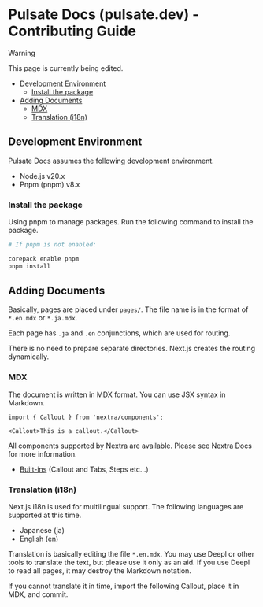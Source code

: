 # Pulsate Docs (pulsate.dev) - Contributing Guide

> [!WARNING]
> This page is currently being edited.

- [Development Environment](#development-environment)
  - [Install the package](#install-the-package)
- [Adding Documents](#adding-documents)
  - [MDX](#mdx)
  - [Translation (i18n)](#translation-i18n)

## Development Environment

Pulsate Docs assumes the following development environment.

- Node.js v20.x
- Pnpm (pnpm) v8.x

### Install the package

Using pnpm to manage packages. Run the following command to install the package.

```sh
# If pnpm is not enabled:

corepack enable pnpm
pnpm install
```

## Adding Documents

Basically, pages are placed under `pages/`. The file name is in the format of `*.en.mdx` or `*.ja.mdx`.

Each page has `.ja` and `.en` conjunctions, which are used for routing.

There is no need to prepare separate directories. Next.js creates the routing dynamically.

### MDX

The document is written in MDX format. You can use JSX syntax in Markdown.

```mdx
import { Callout } from 'nextra/components';

<Callout>This is a callout.</Callout>
```

All components supported by Nextra are available. Please see Nextra Docs for more information.

- [Built-ins](https://nextra.site/docs/guide/built-ins) (Callout and Tabs, Steps etc...)

### Translation (i18n)

Next.js i18n is used for multilingual support. The following languages are supported at this time.

- Japanese (ja)
- English (en)

Translation is basically editing the file `*.en.mdx`. You may use Deepl or other tools to translate the text, but please use it only as an aid. If you use Deepl to read all pages, it may destroy the Markdown notation.

If you cannot translate it in time, import the following Callout, place it in MDX, and commit.
